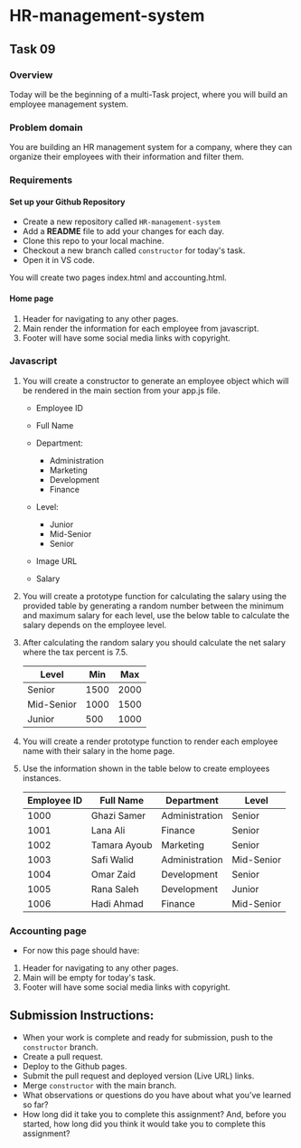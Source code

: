 # HR-management-system

## **Task 09**

### **Overview**

Today will be the beginning of a multi-Task project, where you will build an employee management system.

### **Problem domain**

You are building an HR management system for a company, where they can organize their employees with their information and filter them.

### **Requirements**

#### Set up your Github Repository

- Create a new repository called `HR-management-system`
- Add a **README** file to add your changes for each day.
- Clone this repo to your local machine.
- Checkout a new branch called `constructor` for today's task.
- Open it in VS code.

You will create two pages index.html and accounting.html.

#### **Home page**

1. Header for navigating to any other pages.
2. Main render the information for each employee from javascript.
3. Footer will have some social media links with copyright.

### **Javascript**

1. You will create a constructor to generate an employee object which will be rendered in the main section from your app.js file.
    - Employee ID
    - Full Name
    - Department:
        - Administration
        - Marketing
        - Development
        - Finance

    - Level:
        - Junior
        - Mid-Senior
        - Senior

    - Image URL
    - Salary
2. You will create a prototype function for calculating the salary using the provided table by generating a random number between the minimum and maximum salary for each level, use the below table to calculate the salary depends on the employee level.

3. After calculating the random salary you should calculate the net salary where the tax percent is 7.5.

    |Level|Min|Max|
    |-----|---|---|
    |Senior|1500|2000|
    |Mid-Senior|1000|1500|
    |Junior|500|1000|

4. You will create a render prototype function to render each employee name with their salary in the home page.

5. Use the information shown in the table below to create employees instances.

    |Employee ID|Full Name|Department|Level|
    |-----------|---------|----------|-----|
    |1000|Ghazi Samer|Administration|Senior|
    |1001|Lana Ali|Finance|Senior|
    |1002|Tamara Ayoub|Marketing|Senior|
    |1003|Safi Walid|Administration|Mid-Senior|
    |1004|Omar Zaid|Development|Senior|
    |1005|Rana Saleh|Development|Junior|
    |1006|Hadi Ahmad|Finance|Mid-Senior|

### **Accounting page**

- For now this page should have:

1. Header for navigating to any other pages.
2. Main will be empty for today's task.
3. Footer will have some social media links with copyright.


## Submission Instructions:
- When your work is complete and ready for submission, push to the `constructor` branch.
- Create a pull request.
- Deploy to the Github pages.
- Submit the pull request and deployed version (Live URL) links.
- Merge `constructor` with the main branch.
- What observations or questions do you have about what you’ve learned so far?
- How long did it take you to complete this assignment? And, before you started, how long did you think it would take you to complete this assignment?
